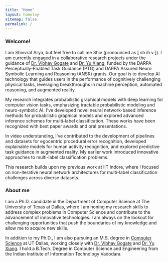```yaml
---
title: "Home"
layout: homelay
sitemap: false
permalink: /
---
```

### Welcome!

I am Shivvrat Arya, but feel free to call me Shiv (pronounced as [ sh ih v ]). I am currently engaged in a collaborative research projects under the guidance of [Dr. Vibhav Gogate](https://personal.utdallas.edu/~vibhav.gogate/) and [Dr. Yu Xiang](https://yuxng.github.io/), funded by the DARPA Perceptually-Enabled Task Guidance (PTG) and DARPA Assured Neuro Symbolic Learning and Reasoning (ANSR) grants. Our goal is to develop AI technology that guides users in the performance of cognitively challenging physical tasks, leveraging breakthroughs in machine perception, automated reasoning, and augmented reality. 

My research integrates probabilistic graphical models with deep learning for computer vision tasks, emphasizing tractable probabilistic modeling and neuro-symbolic AI. I've developed novel neural network-based inference methods for probabilistic graphical models and explored advanced inference schemes for multi-label classification. These works have been recognized with best paper awards and oral presentations.

In video understanding, I've contributed to the development of pipelines and datasets for egocentric procedural error recognition, developed explainable models for human activity recognition, and explored predictive task guidance in augmented reality. My earlier work introduced innovative approaches to multi-label classification problems.

This research builds upon my previous work at IIT Indore, where I focused on non-iterative neural network architectures for multi-label classification challenges across diverse datasets.

### About me

I am a Ph.D. candidate in the Department of Computer Science at The University of Texas at Dallas, where I am honing my research skills to address complex problems in Computer Science and contribute to the advancement of innovative technologies. I am always on the lookout for challenging opportunities that push the boundaries of my knowledge and allow me to acquire new skills.

In addition to my Ph.D., I am also pursuing an M.S. degree in [Computer Science](https://cs.utdallas.edu/education/graduate/) at UT Dallas, working closely with [Dr. Vibhav Gogate](https://personal.utdallas.edu/~vibhav.gogate/) and [Dr. Yu Xiang](https://yuxng.github.io/). I hold a B.Tech. Degree in Computer Science and Engineering from the Indian Institute of Information Technology Vadodara.


[//]: #
[//]: #
[//]: #
[//]: #
[//]: #
[//]: #
[//]: #
[//]: #
[//]: #
[//]: #
